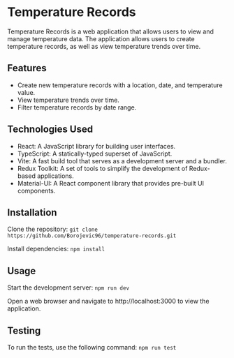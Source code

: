 # Temperature Records
Temperature Records is a web application that allows users to view and manage temperature data. The application allows users to create temperature records, as well as view temperature trends over time.

## Features
- Create new temperature records with a location, date, and temperature value.
- View temperature trends over time.
- Filter temperature records by date range.

## Technologies Used
- React: A JavaScript library for building user interfaces.
- TypeScript: A statically-typed superset of JavaScript.
- Vite: A fast build tool that serves as a development server and a bundler.
- Redux Toolkit: A set of tools to simplify the development of Redux-based applications.
- Material-UI: A React component library that provides pre-built UI components.

## Installation
Clone the repository: `git clone https://github.com/Borojevic96/temperature-records.git`

Install dependencies: `npm install`
## Usage
Start the development server: `npm run dev`

Open a web browser and navigate to http://localhost:3000 to view the application.

## Testing

To run the tests, use the following command: `npm run test`

